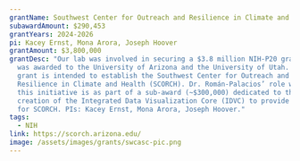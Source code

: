 ```yaml
---
grantName: Southwest Center for Outreach and Resilience in Climate and Health (SCORCH)
subawardAmount: $290,453
grantYears: 2024-2026
pi: Kacey Ernst, Mona Arora, Joseph Hoover
grantAmount: $3,800,000
grantDesc: "Our lab was involved in securing a $3.8 million NIH-P20 grant that
  was awarded to the University of Arizona and the University of Utah. This
  grant is intended to establish the Southwest Center for Outreach and
  Resilience in Climate and Health (SCORCH). Dr. Román-Palacios’ role within
  this initiative is as part of a sub-award (~$300,000) dedicated to the
  creation of the Integrated Data Visualization Core (IDVC) to provide support
  for SCORCH. PIs: Kacey Ernst, Mona Arora, Joseph Hoover."
tags:
  - NIH
link: https://scorch.arizona.edu/
image: /assets/images/grants/swcasc-pic.png
---
```

